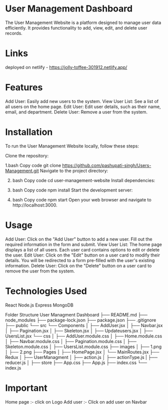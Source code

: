 # User Management Dashboard
The User Management Website is a platform designed to manage user data efficiently. It provides functionality to add, view, edit, and delete user records.

# Links 

deployed on netlify - https://jolly-toffee-301912.netlify.app/

# Features
Add User: Easily add new users to the system.
View User List: See a list of all users on the home page.
Edit User: Edit user details, such as their name, email, and department.
Delete User: Remove a user from the system.

 # Installation
To run the User Management Website locally, follow these steps:

Clone the repository:

1.bash
Copy code
git clone https://github.com/pashupati-singh/Users-Management.git
Navigate to the project directory:

2. bash
Copy code
cd user-management-website
Install dependencies:

3. bash
Copy code
npm install
Start the development server:

4. bash
Copy code
npm start
Open your web browser and navigate to http://localhost:3000.

# Usage
Add User: Click on the "Add User" button to add a new user. Fill out the required information in the form and submit.
View User List: The home page displays a list of all users. Each user card contains options to edit or delete the user.
Edit User: Click on the "Edit" button on a user card to modify their details. You will be redirected to a form pre-filled with the user's existing information.
Delete User: Click on the "Delete" button on a user card to remove the user from the system.

# Technologies Used
React
Node.js
Express
MongoDB

Folder Structure
   User Managment Dashboard
    ├── README.md
    ├── node_modules
    ├── package-lock.json
    ├── package.json
    ├── .gitignore
    ├── public
    └── src
        └── Components
        │   ├── AddUser.jsx
        │   ├── Navbar.jsx
        │   ├── Pagination.jsx
        │   ├── Skeleton.jsx
        │   ├── Updateusers.jsx
        │   ├── UsersList.jsx
        └── css
        │   ├── AddUser.module.css
        │   ├── Home.module.css
        │   ├── Navbar.module.css
        │   ├── Pagination.module.css
        │   ├── Skeleton.module.css
        │   ├── UsersList.module.css
        ├── images
        │   ├── 1.png
        │   ├── 2.png
        ├── Pages
        │   ├── HomePage.jsx
        │   └── MainRoutes.jsx
        ├── Redux
        │   ├── UserManagment
                │   ├── action.js
                │   ├── actionType.js
                |   ├── reducer.js
        │   ├── store
        ├── App.css
        ├── App.js
        ├── index.css
        └── index.js
# Important 

Home page :- click on Logo 
Add user :- Click on add user on Navbar
